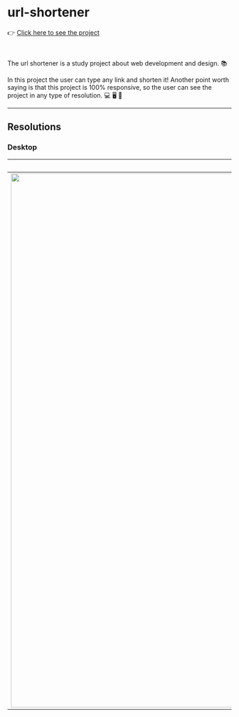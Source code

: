 # url-shortener
👉 [Click here to see the project](https://lucasbalbinoss.github.io/url-shortener/)

<br>

The url shortener is a study project about web development and design. 📚

In this project the user can type any link and shorten it!
Another point worth saying is that this project is 100% responsive, so the user can see the project in any type of resolution. 💻 🖥️ 📱

---

## Resolutions

### Desktop

Desktop|Mobile
-|-
|<img height="1200px" src="https://github.com/LucasBalbinoSS/url-shortener/assets/82191848/6427e5a5-aa5d-49c9-a4f1-8aa331cad07a">|<img height="1200px" src="https://github.com/LucasBalbinoSS/url-shortener/assets/82191848/1dd46e63-cf83-4fdb-bdd7-7e5bb4421211">
